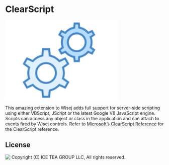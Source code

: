 ClearScript
====

<img src="../Support/Images/ClearScript.png" width="358" height="252">

This amazing extension to Wisej adds full support for server-side scripting using either VBScript, JScript or the latest Google V8 JavaScript engine. Scripts can access any object or class in the application and can attach to events fired by Wisej controls. Refer to [Microsoft’s ClearScript Reference](https://microsoft.github.io/ClearScript/Reference/html/R_Project_Reference.htm) for the ClearScript reference.

License
-------
<img src="http://iceteagroup.com/wp-content/uploads/2017/01/Square-64x64-trasp.png" height="20" align="top"> Copyright (C) ICE TEA GROUP LLC, All rights reserved.
